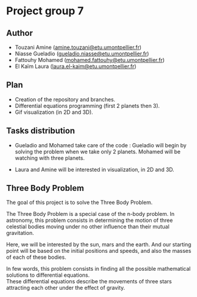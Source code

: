 # Project group 7

## Author

- Touzani Amine (amine.touzani@etu.umontpellier.fr)
- Niasse Gueladio (gueladio.niasse@etu.umontpellier.fr)
- Fattouhy Mohamed (mohamed.fattouhy@etu.umontpellier.fr)
- El Kaïm Laura (laura.el-kaim@etu.umontpellier.fr)

## Plan

- Creation of the repository and branches.
- Differential equations programming (first 2 planets then 3).
- Gif visualization (in 2D and 3D).

## Tasks distribution

- Gueladio and Mohamed take care of the code : Gueladio will begin by solving the problem when we take only 2 planets. Mohamed will be watching with three planets.

- Laura and Amine will be interested in visualization, in 2D and 3D.


## Three Body Problem

The goal of this project is to solve the Three Body Problem.

The Three Body Problem is a special case of the n-body problem. In astronomy, this problem consists in determining the motion of three celestial bodies moving under no other influence than their mutual gravitation.
   
Here, we will be interested by the sun, mars and the earth. And our starting point will be based on the initial positions and speeds, and also the masses of each of these bodies.

In few words, this problem consists in finding all the possible mathematical solutions to differential equations.  
These differential equations describe the movements of three stars attracting each other under the effect of gravity.